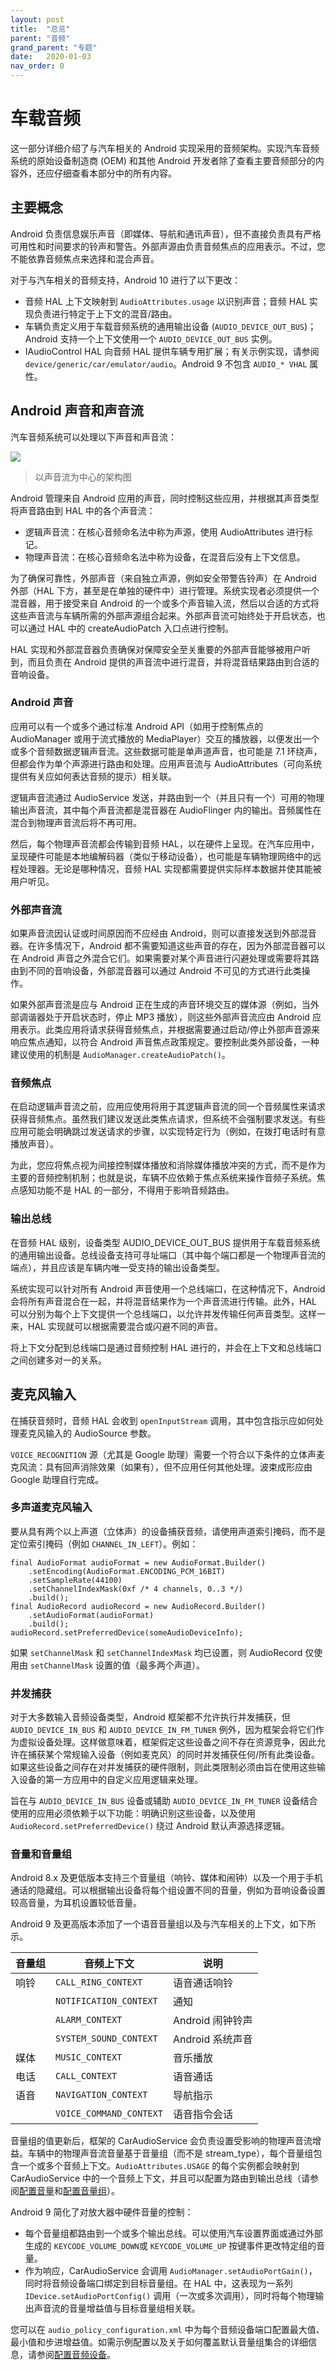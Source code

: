 ```yaml
---
layout: post
title:  "总览"
parent: "音频"
grand_parent: "专题"
date:   2020-01-03
nav_order: 0
---
```


# 车载音频

这一部分详细介绍了与汽车相关的 Android 实现采用的音频架构。实现汽车音频系统的原始设备制造商 (OEM) 和其他 Android 开发者除了查看主要音频部分的内容外，还应仔细查看本部分中的所有内容。

## 主要概念

Android 负责信息娱乐声音（即媒体、导航和通讯声音），但不直接负责具有严格可用性和时间要求的铃声和警告。外部声源由负责音频焦点的应用表示。不过，您不能依靠音频焦点来选择和混合声音。

对于与汽车相关的音频支持，Android 10 进行了以下更改：

- 音频 HAL 上下文映射到 `AudioAttributes.usage` 以识别声音；音频 HAL 实现负责进行特定于上下文的混音/路由。
- 车辆负责定义用于车载音频系统的通用输出设备 (`AUDIO_DEVICE_OUT_BUS`)；Android 支持一个上下文使用一个 `AUDIO_DEVICE_OUT_BUS` 实例。
- IAudioControl HAL 向音频 HAL 提供车辆专用扩展；有关示例实现，请参阅 `device/generic/car/emulator/audio`。Android 9 不包含 `AUDIO_* VHAL` 属性。

## Android 声音和声音流

汽车音频系统可以处理以下声音和声音流：

![](/assets/images/audio_streams_all.png)

> 以声音流为中心的架构图

Android 管理来自 Android 应用的声音，同时控制这些应用，并根据其声音类型将声音路由到 HAL 中的各个声音流：

- 逻辑声音流：在核心音频命名法中称为声源，使用 AudioAttributes 进行标记。
- 物理声音流：在核心音频命名法中称为设备，在混音后没有上下文信息。

为了确保可靠性，外部声音（来自独立声源，例如安全带警告铃声）在 Android 外部（HAL 下方，甚至是在单独的硬件中）进行管理。系统实现者必须提供一个混音器，用于接受来自 Android 的一个或多个声音输入流，然后以合适的方式将这些声音流与车辆所需的外部声源组合起来。外部声音流可始终处于开启状态，也可以通过 HAL 中的 createAudioPatch 入口点进行控制。

HAL 实现和外部混音器负责确保对保障安全至关重要的外部声音能够被用户听到，而且负责在 Android 提供的声音流中进行混音，并将混音结果路由到合适的音响设备。

### Android 声音

应用可以有一个或多个通过标准 Android API（如用于控制焦点的 AudioManager 或用于流式播放的 MediaPlayer）交互的播放器，以便发出一个或多个音频数据逻辑声音流。这些数据可能是单声道声音，也可能是 7.1 环绕声，但都会作为单个声源进行路由和处理。应用声音流与 AudioAttributes（可向系统提供有关应如何表达音频的提示）相关联。

逻辑声音流通过 AudioService 发送，并路由到一个（并且只有一个）可用的物理输出声音流，其中每个声音流都是混音器在 AudioFlinger 内的输出。音频属性在混合到物理声音流后将不再可用。

然后，每个物理声音流都会传输到音频 HAL，以在硬件上呈现。在汽车应用中，呈现硬件可能是本地编解码器（类似于移动设备），也可能是车辆物理网络中的远程处理器。无论是哪种情况，音频 HAL 实现都需要提供实际样本数据并使其能被用户听见。

### 外部声音流

如果声音流因认证或时间原因而不应经由 Android，则可以直接发送到外部混音器。在许多情况下，Android 都不需要知道这些声音的存在，因为外部混音器可以在 Android 声音之外混合它们。如果需要对某个声音进行闪避处理或需要将其路由到不同的音响设备，外部混音器可以通过 Android 不可见的方式进行此类操作。

如果外部声音流是应与 Android 正在生成的声音环境交互的媒体源（例如，当外部调谐器处于开启状态时，停止 MP3 播放），则这些外部声音流应由 Android 应用表示。此类应用将请求获得音频焦点，并根据需要通过启动/停止外部声音源来响应焦点通知，以符合 Android 声音焦点政策规定。要控制此类外部设备，一种建议使用的机制是 `AudioManager.createAudioPatch()`。

### 音频焦点

在启动逻辑声音流之前，应用应使用将用于其逻辑声音流的同一个音频属性来请求获得音频焦点。虽然我们建议发送此类焦点请求，但系统不会强制要求发送。有些应用可能会明确跳过发送请求的步骤，以实现特定行为（例如，在拨打电话时有意播放声音）。

为此，您应将焦点视为间接控制媒体播放和消除媒体播放冲突的方式，而不是作为主要的音频控制机制；也就是说，车辆不应依赖于焦点系统来操作音频子系统。焦点感知功能不是 HAL 的一部分，不得用于影响音频路由。

### 输出总线

在音频 HAL 级别，设备类型 AUDIO_DEVICE_OUT_BUS 提供用于车载音频系统的通用输出设备。总线设备支持可寻址端口（其中每个端口都是一个物理声音流的端点），并且应该是车辆内唯一受支持的输出设备类型。

系统实现可以针对所有 Android 声音使用一个总线端口，在这种情况下，Android 会将所有声音混合在一起，并将混音结果作为一个声音流进行传输。此外，HAL 可以分别为每个上下文提供一个总线端口，以允许并发传输任何声音类型。这样一来，HAL 实现就可以根据需要混合或闪避不同的声音。

将上下文分配到总线端口是通过音频控制 HAL 进行的，并会在上下文和总线端口之间创建多对一的关系。

## 麦克风输入

在捕获音频时，音频 HAL 会收到 `openInputStream` 调用，其中包含指示应如何处理麦克风输入的 AudioSource 参数。

`VOICE_RECOGNITION` 源（尤其是 Google 助理）需要一个符合以下条件的立体声麦克风流：具有回声消除效果（如果有），但不应用任何其他处理。波束成形应由 Google 助理自行完成。

### 多声道麦克风输入

要从具有两个以上声道（立体声）的设备捕获音频，请使用声道索引掩码，而不是定位索引掩码（例如 `CHANNEL_IN_LEFT`）。例如：
```
final AudioFormat audioFormat = new AudioFormat.Builder()
    .setEncoding(AudioFormat.ENCODING_PCM_16BIT)
    .setSampleRate(44100)
    .setChannelIndexMask(0xf /* 4 channels, 0..3 */)
    .build();
final AudioRecord audioRecord = new AudioRecord.Builder()
    .setAudioFormat(audioFormat)
    .build();
audioRecord.setPreferredDevice(someAudioDeviceInfo);
```

如果 `setChannelMask` 和 `setChannelIndexMask` 均已设置，则 AudioRecord 仅使用由 `setChannelMask` 设置的值（最多两个声道）。

### 并发捕获

对于大多数输入音频设备类型，Android 框架都不允许执行并发捕获，但 `AUDIO_DEVICE_IN_BUS` 和 `AUDIO_DEVICE_IN_FM_TUNER` 例外，因为框架会将它们作为虚拟设备处理。这样做意味着，框架假定这些设备之间不存在资源竞争，因此允许在捕获某个常规输入设备（例如麦克风）的同时并发捕获任何/所有此类设备。如果这些设备之间存在对并发捕获的硬件限制，则此类限制必须由旨在使用这些输入设备的第一方应用中的自定义应用逻辑来处理。

旨在与 `AUDIO_DEVICE_IN_BUS` 设备或辅助 `AUDIO_DEVICE_IN_FM_TUNER` 设备结合使用的应用必须依赖于以下功能：明确识别这些设备，以及使用 `AudioRecord.setPreferredDevice()` 绕过 Android 默认声源选择逻辑。

### 音量和音量组

Android 8.x 及更低版本支持三个音量组（响铃、媒体和闹钟）以及一个用于手机通话的隐藏组。可以根据输出设备将每个组设置不同的音量，例如为音响设备设置较高音量，为耳机设置较低音量。

Android 9 及更高版本添加了一个语音音量组以及与汽车相关的上下文，如下所示。

| 音量组 | 音频上下文              | 说明             |
| ------ | ----------------------- | ---------------- |
| 响铃   | `CALL_RING_CONTEXT`     | 语音通话响铃     |
|        | `NOTIFICATION_CONTEXT`  | 通知             |
|        | `ALARM_CONTEXT`         | Android 闹钟铃声 |
|        | `SYSTEM_SOUND_CONTEXT`  | Android 系统声音 |
| 媒体   | `MUSIC_CONTEXT`         | 音乐播放         |
| 电话   | `CALL_CONTEXT`          | 语音通话         |
| 语音   | `NAVIGATION_CONTEXT`    | 导航指示         |
|        | `VOICE_COMMAND_CONTEXT` | 语音指令会话     |

音量组的值更新后，框架的 CarAudioService 会负责设置受影响的物理声音流增益。车辆中的物理声音流音量基于音量组（而不是 stream_type），每个音量组包含一个或多个音频上下文。`AudioAttributes.USAGE` 的每个实例都会映射到 CarAudioService 中的一个音频上下文，并且可以配置为路由到输出总线（请参阅[配置音量](https://source.android.google.cn/devices/automotive/audio/audio-control.html#configure-volume)和[配置音量组](https://source.android.google.cn/devices/automotive/audio/audio-control.html#configure-volume-groups)）。

Android 9 简化了对放大器中硬件音量的控制：

- 每个音量组都路由到一个或多个输出总线。可以使用汽车设置界面或通过外部生成的 `KEYCODE_VOLUME_DOWN`或 `KEYCODE_VOLUME_UP` 按键事件更改特定组的音量。
- 作为响应，CarAudioService 会调用 `AudioManager.setAudioPortGain()`，同时将音频设备端口绑定到目标音量组。在 HAL 中，这表现为一系列 `IDevice.setAudioPortConfig()` 调用（一次或多次调用），同时将每个物理输出声音流的音量增益值与目标音量组相关联。

您可以在 `audio_policy_configuration.xml` 中为每个音频设备端口配置最大值、最小值和步进增益值。如需示例配置以及关于如何覆盖默认音量组集合的详细信息，请参阅[配置音频设备](https://source.android.google.cn/devices/automotive/audio/audio-hal.html#configure-audio-devices)。